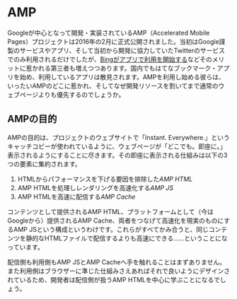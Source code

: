 AMP
===

Googleが中心となって開発・実装されているAMP（Accelerated Mobile Pages）プロジェクトは2016年の2月に正式公開されました。当初はGoogle謹製のサービスやアプリ、そして当初から開発に協力していたTwitterのサービスでのみ利用されるだけでしたが、[Bingがアプリで利用を開始する][1]などそのメリットに惹かれる第三者も増えつつあります。国内でもはてなブックマーク・アプリを始め、利用しているアプリは散見されます。AMPを利用し始める彼らは、いったいAMPのどこに惹かれ、そしてなぜ開発リソースを割いてまで通常のウェブページよりも優先するのでしょうか。


[1]: http://blogs.bing.com/search/September-2016/bing-app-joins-the-amp-open-source-effort


AMPの目的
---------

AMPの目的は、プロジェクトのウェブサイトで「Instant. Everywhere.」というキャッチコピーが使われているように、ウェブページが「どこでも。即座に。」表示されるようにすることに尽きます。その即座に表示される仕組みは以下の3つの要素に集約されます。

1. HTMLからパフォーマンスを下げる要因を排除した*AMP HTML*
2. AMP HTMLを処理しレンダリングを高速化する*AMP JS*
3. AMP HTMLを高速に配信する*AMP Cache*

コンテンツとして提供されるAMP HTML、プラットフォームとして（今はGoogleから）提供されるAMP Cache、両者をつなげて高速化を現実のものにするAMP JSという構成というわけです。これらがすべてかみ合うと、同じコンテンツを静的なHTMLファイルで配信するよりも高速にできる……ということになっています。

配信側も利用側もAMP JSとAMP Cacheへ手を触れることはまずありません。また利用側はブラウザーに準じた仕組みさえあればそれで良いようにデザインされているため、開発者は配信側が扱うAMP HTMLを中心に学ぶことになるでしょう。
